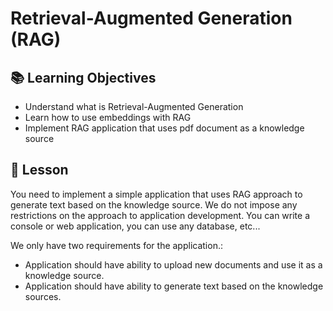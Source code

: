 # Retrieval-Augmented Generation (RAG)

## 📚 Learning Objectives
- Understand what is Retrieval-Augmented Generation
- Learn how to use embeddings with RAG
- Implement RAG application that uses pdf document as a knowledge source

## 📑 Lesson

You need to implement a simple application that uses RAG approach to generate text based on the knowledge source. We do not impose any restrictions on the approach to application development. You can write a console or web application, you can use any database, etc...

We only have two requirements for the application.:
- Application should have ability to upload new documents and use it as a knowledge source.
- Application should have ability to generate text based on the knowledge sources.